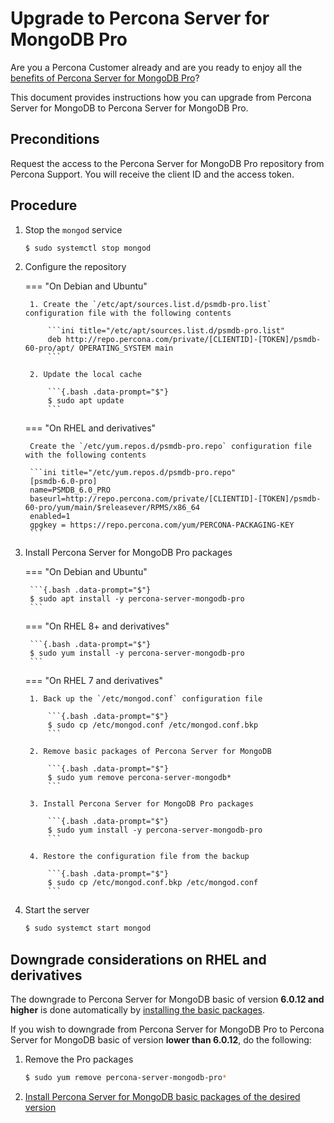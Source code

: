 # Upgrade to Percona Server for MongoDB Pro

Are you a Percona Customer already and are you ready to enjoy all the [benefits of Percona Server for MongoDB Pro](../psmdb-pro.md)? 

This document provides instructions how you can upgrade from Percona Server for MongoDB to Percona Server for MongoDB Pro.

## Preconditions 

Request the access to the Percona Server for MongoDB Pro repository from Percona Support. You will receive the client ID and the access token.

## Procedure

1. Stop the `mongod` service

    ```{.bash data-prompt="$"}
    $ sudo systemctl stop mongod
    ```

2. Configure the repository

    === "On Debian and Ubuntu"

        1. Create the `/etc/apt/sources.list.d/psmdb-pro.list` configuration file with the following contents

            ```ini title="/etc/apt/sources.list.d/psmdb-pro.list"
            deb http://repo.percona.com/private/[CLIENTID]-[TOKEN]/psmdb-60-pro/apt/ OPERATING_SYSTEM main
            ```

        2. Update the local cache

            ```{.bash .data-prompt="$"}
            $ sudo apt update
            ```

    === "On RHEL and derivatives"

        Create the `/etc/yum.repos.d/psmdb-pro.repo` configuration file with the following contents

        ```ini title="/etc/yum.repos.d/psmdb-pro.repo"
        [psmdb-6.0-pro]
        name=PSMDB_6.0_PRO
        baseurl=http://repo.percona.com/private/[CLIENTID]-[TOKEN]/psmdb-60-pro/yum/main/$releasever/RPMS/x86_64
        enabled=1
        gpgkey = https://repo.percona.com/yum/PERCONA-PACKAGING-KEY
        ```

3. Install Percona Server for MongoDB Pro packages

    === "On Debian and Ubuntu"

        ```{.bash .data-prompt="$"}
        $ sudo apt install -y percona-server-mongodb-pro
        ```

    === "On RHEL 8+ and derivatives"

        ```{.bash .data-prompt="$"}
        $ sudo yum install -y percona-server-mongodb-pro
        ```

    === "On RHEL 7 and derivatives"

        1. Back up the `/etc/mongod.conf` configuration file
       
            ```{.bash .data-prompt="$"}
            $ sudo cp /etc/mongod.conf /etc/mongod.conf.bkp
            ```

        2. Remove basic packages of Percona Server for MongoDB 

            ```{.bash .data-prompt="$"}
            $ sudo yum remove percona-server-mongodb*
            ```

        3. Install Percona Server for MongoDB Pro packages

            ```{.bash .data-prompt="$"}
            $ sudo yum install -y percona-server-mongodb-pro
            ```

        4. Restore the configuration file from the backup

            ```{.bash .data-prompt="$"}
            $ sudo cp /etc/mongod.conf.bkp /etc/mongod.conf
            ```

4. Start the server

    ```{.bash .data-prompt="$"}
    $ sudo systemct start mongod
    ```

## Downgrade considerations on RHEL and derivatives

The downgrade to Percona Server for MongoDB basic of version **6.0.12 and higher** is done automatically by [installing the basic packages](yum.md#install-percona-server-for-mongodb-packages). 

If you wish to downgrade from Percona Server for MongoDB Pro to Percona Server for MongoDB basic of version **lower than 6.0.12**, do the following:

1. Remove the Pro packages

    ```{.bash .data-prompt="$"}
    $ sudo yum remove percona-server-mongodb-pro*
    ```

2. [Install Percona Server for MongoDB basic packages of the desired version](yum.md#install-percona-server-for-mongodb-packages)

        